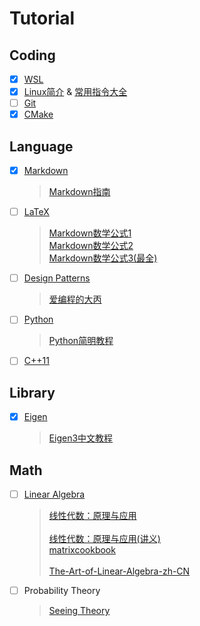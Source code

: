 # Tutorial
## Coding
* [x] [WSL](WSL.md)
* [x] [Linux简介](Linux.md) & [常用指令大全](Linux常用指令.md)
* [ ] [Git](Git.md)
* [x] [CMake](CMake.md)

## Language
* [x] [Markdown](Markdown.md)
  >[Markdown指南](https://www.markdown.xyz/)<br>

* [ ] [LaTeX](LaTeX数学公式.md)
  >[Markdown数学公式1](https://www.slzxf.cn/learn/5-markdown/CH02-markdown%E8%BF%9B%E9%98%B6/P27-Markdown%E6%95%B0%E5%AD%A6%E5%85%AC%E5%BC%8F.html)<br>
  >[Markdown数学公式2](https://zhuanlan.zhihu.com/p/450465546)<br>
  >[Markdown数学公式3(最全)](https://www.cnblogs.com/1024th/p/11623258.html)

* [ ] [Design Patterns](DesignPatterns.md)
  > [爱编程的大丙](https://subingwen.cn/design-patterns/#3-%E7%BB%93%E6%9E%84%E5%9E%8B%E6%A8%A1%E5%BC%8F)

* [ ] [Python](Python.md)
  > [Python简明教程](https://github.com/LenKiMo/byte-of-python)

* [ ] [C++11](C++11.md)

## Library
* [x] [Eigen](Eigen.md)
  > [Eigen3中文教程](https://www.windtunnel.cn/eigen3tutorial/)

## Math
* [ ] [Linear Algebra](LinearAlgebra.md)
  > [线性代数：原理与应用](doc/LinearAlgebra.pdf)<br>  
  > [线性代数：原理与应用(讲义)](https://www.bananaspace.org/wiki/%E8%AE%B2%E4%B9%89:%E7%BA%BF%E6%80%A7%E4%BB%A3%E6%95%B0)<br>
  > [matrixcookbook](doc/matrixcookbook.pdf)<br>  
  > [The-Art-of-Linear-Algebra-zh-CN](doc/The-Art-of-Linear-Algebra-zh-CN.pdf)

* [ ] Probability Theory 
  > [Seeing Theory](http://seeing-theory.brown.edu/cn.html)

